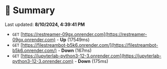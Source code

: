 # 📖 Summary
Last updated: **8/10/2024, 4:39:41 PM**

- `GET` [https://restreamer-09gx.onrender.com](https://restreamer-09gx.onrender.com) - **Up** (17549ms)
- `GET` [https://filestreambot-b5k6.onrender.com/](https://filestreambot-b5k6.onrender.com/) - **Down** (167ms)
- `GET` [https://jupyterlab-python3-12-3.onrender.com](https://jupyterlab-python3-12-3.onrender.com) - **Down** (175ms)
